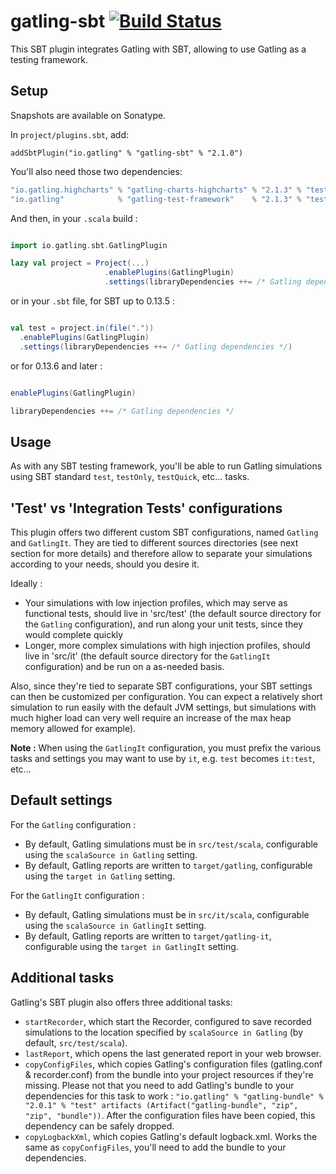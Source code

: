 # gatling-sbt   [![Build Status](https://travis-ci.org/gatling/gatling-sbt.svg?branch=master)](https://travis-ci.org/gatling/gatling-sbt)


This SBT plugin integrates Gatling with SBT, allowing to use Gatling as a testing framework.

## Setup 

Snapshots are available on Sonatype.

In `project/plugins.sbt`, add: 

    addSbtPlugin("io.gatling" % "gatling-sbt" % "2.1.0")
    
You'll also need those two dependencies:

```scala
"io.gatling.highcharts" % "gatling-charts-highcharts" % "2.1.3" % "test"
"io.gatling"            % "gatling-test-framework"    % "2.1.3" % "test"
```

And then, in your `.scala` build :

```scala

import io.gatling.sbt.GatlingPlugin

lazy val project = Project(...)
                     .enablePlugins(GatlingPlugin)
				     .settings(libraryDependencies ++= /* Gatling dependencies */)

```

or in your `.sbt` file, for SBT up to 0.13.5 :

```scala

val test = project.in(file("."))
  .enablePlugins(GatlingPlugin)
  .settings(libraryDependencies ++= /* Gatling dependencies */)

```

or for 0.13.6 and later : 

```scala

enablePlugins(GatlingPlugin)

libraryDependencies ++= /* Gatling dependencies */

```

## Usage 

As with any SBT testing framework, you'll be able to run Gatling simulations using SBT standard `test`, `testOnly`, `testQuick`, etc... tasks.

## 'Test' vs 'Integration Tests' configurations

This plugin offers two different custom SBT configurations, named `Gatling` and `GatlingIt`.
They are tied to different sources directories (see next section for more details) and therefore allow to separate your simulations according to your needs, should you desire it.

Ideally :

* Your simulations with low injection profiles, which may serve as functional tests, should live in 'src/test' (the default source directory for the `Gatling` configuration), and run along your unit tests, since they would complete quickly
* Longer, more complex simulations with high injection profiles, should live in 'src/it' (the default source directory for the `GatlingIt` configuration) and be run on a as-needed basis.

Also, since they're tied to separate SBT configurations, your SBT settings can then be customized per configuration.
You can expect a relatively short simulation to run easily with the default JVM settings, but simulations with much higher load can very well require an increase of the max heap memory allowed for example).

**Note :** When using the `GatlingIt` configuration, you must prefix the various tasks and settings you may want to use by `it`, e.g. `test` becomes `it:test`, etc...

## Default settings 

For the `Gatling` configuration :

* By default, Gatling simulations must be in `src/test/scala`, configurable using the `scalaSource in Gatling` setting.
* By default, Gatling reports are written to `target/gatling`, configurable using the `target in Gatling` setting.

For the `GatlingIt` configuration :

* By default, Gatling simulations must be in `src/it/scala`, configurable using the `scalaSource in GatlingIt` setting.
* By default, Gatling reports are written to `target/gatling-it`, configurable using the `target in GatlingIt` setting.

## Additional tasks

Gatling's SBT plugin also offers three additional tasks:

* `startRecorder`, which start the Recorder, configured to save recorded simulations to the location specified by `scalaSource in Gatling` (by default, `src/test/scala`).
* `lastReport`, which opens the last generated report in your web browser.
* `copyConfigFiles`, which copies Gatling's configuration files (gatling.conf & recorder.conf) from the bundle into your project resources if they're missing. Please not that you need to add Gatling's bundle to your dependencies for this task to work : `"io.gatling" % "gatling-bundle" % "2.0.1" % "test" artifacts (Artifact("gatling-bundle", "zip", "zip", "bundle"))`. After the configuration files have been copied, this dependency can be safely dropped.
* `copyLogbackXml`, which copies Gatling's default logback.xml. Works the same as `copyConfigFiles`, you'll need to add the bundle to your dependencies.
